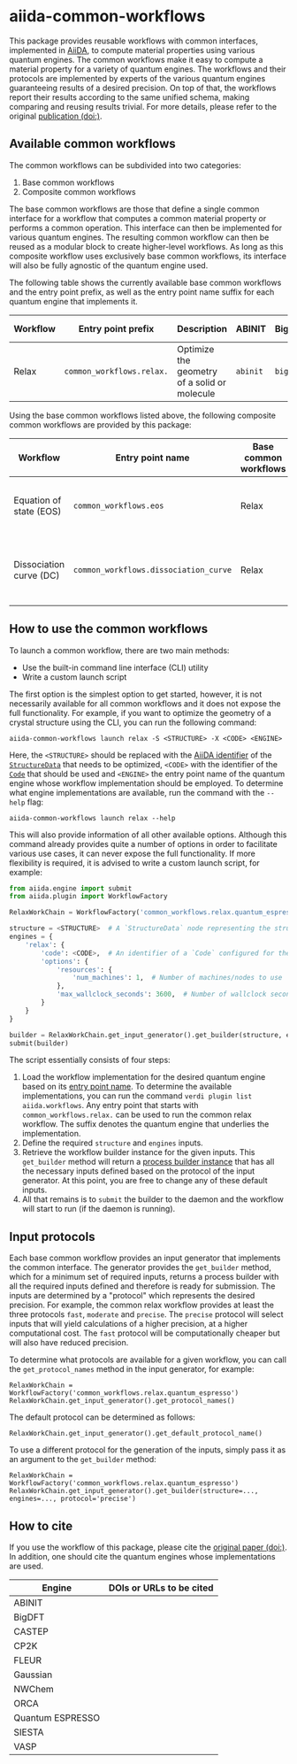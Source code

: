 # aiida-common-workflows
This package provides reusable workflows with common interfaces, implemented in [AiiDA](https://www.aiida.net), to compute material properties using various quantum engines.
The common workflows make it easy to compute a material property for a variety of quantum engines.
The workflows and their protocols are implemented by experts of the various quantum engines guaranteeing results of a desired precision.
On top of that, the workflows report their results according to the same unified schema, making comparing and reusing results trivial.
For more details, please refer to the original [publication (doi:)]().

## Available common workflows
The common workflows can be subdivided into two categories:

 1. Base common workflows
 2. Composite common workflows

The base common workflows are those that define a single common interface for a workflow that computes a common material property or performs a common operation.
This interface can then be implemented for various quantum engines.
The resulting common workflow can then be reused as a modular block to create higher-level workflows.
As long as this composite workflow uses exclusively base common workflows, its interface will also be fully agnostic of the quantum engine used.

The following table shows the currently available base common workflows and the entry point prefix, as well as the entry point name suffix for each quantum engine that implements it.

Workflow  |  Entry point prefix        | Description                                  | ABINIT   | BigDFT   | CASTEP   | CP2K   | FLEUR   | Gaussian   | NWChem   | ORCA   | Quantum ESPRESSO   | SIESTA   | VASP
--------- | -------------------------- | -------------------------------------------- |--------- | -------- | -------- | ------ | ------- | ---------- | -------- | ------ | ------------------ | -------- | -------
Relax     | `common_workflows.relax.`  | Optimize the geometry of a solid or molecule | `abinit` | `bigdft` | `castep` | `cp2k` | `fleur` | `gaussian` | `nwchem` | `orca` | `quantum_espresso` | `siesta` | `vasp`

Using the base common workflows listed above, the following composite common workflows are provided by this package:

Workflow                 | Entry point name                      | Base common workflows  | Description
------------------------ | ------------------------------------- | ---------------------- | ----------------------------------------------------------------
Equation of state (EOS)  | `common_workflows.eos`                | Relax                  | Computes the equation of state of a solid.
Dissociation curve (DC)  | `common_workflows.dissociation_curve` | Relax                  | Computes the dissociation curve of a diatomic molecule.

## How to use the common workflows
To launch a common workflow, there are two main methods:

 * Use the built-in command line interface (CLI) utility
 * Write a custom launch script

The first option is the simplest option to get started, however, it is not necessarily available for all common workflows and it does not expose the full functionality.
For example, if you want to optimize the geometry of a crystal structure using the CLI, you can run the following command:

    aiida-common-workflows launch relax -S <STRUCTURE> -X <CODE> <ENGINE>

Here, the `<STRUCTURE>` should be replaced with the [AiiDA identifier](https://aiida-core.readthedocs.io/en/latest/topics/cli.html#topics-cli-identifiers) of the [`StructureData`](https://aiida-core.readthedocs.io/en/latest/topics/data_types.html#structuredata) that needs to be optimized, `<CODE>` with the identifier of the [`Code`](https://aiida-core.readthedocs.io/en/latest/howto/run_codes.html#how-to-setup-a-code) that should be used and `<ENGINE>` the entry point name of the quantum engine whose workflow implementation should be employed.
To determine what engine implementations are available, run the command with the `--help` flag:

    aiida-common-workflows launch relax --help

This will also provide information of all other available options.
Although this command already provides quite a number of options in order to facilitate various use cases, it can never expose the full functionality.
If more flexibility is required, it is advised to write a custom launch script, for example:

```python
from aiida.engine import submit
from aiida.plugin import WorkflowFactory

RelaxWorkChain = WorkflowFactory('common_workflows.relax.quantum_espresso')  # Load the relax workflow implementation of choice.

structure = <STRUCTURE>  # A `StructureData` node representing the structure to be optimized.
engines = {
    'relax': {
        'code': <CODE>,  # An identifier of a `Code` configured for the `quantumespresso.pw` plugin
        'options': {
            'resources': {
                'num_machines': 1,  # Number of machines/nodes to use
            },
            'max_wallclock_seconds': 3600,  # Number of wallclock seconds to request from the scheduler for each job
        }
    }
}

builder = RelaxWorkChain.get_input_generator().get_builder(structure, engines)
submit(builder)
```

The script essentially consists of four steps:

 1. Load the workflow implementation for the desired quantum engine based on its [entry point name](https://aiida-core.readthedocs.io/en/latest/topics/plugins.html#what-is-an-entry-point).
    To determine the available implementations, you can run the command `verdi plugin list aiida.workflows`.
    Any entry point that starts with `common_workflows.relax.` can be used to run the common relax workflow.
    The suffix denotes the quantum engine that underlies the implementation.
 2. Define the required `structure` and `engines` inputs.
 3. Retrieve the workflow builder instance for the given inputs.
    This `get_builder` method will return a [process builder instance](https://aiida-core.readthedocs.io/en/latest/topics/processes/usage.html?highlight=ProcessBuilder#process-builder) that has all the necessary inputs defined based on the protocol of the input generator.
    At this point, you are free to change any of these default inputs.
 4. All that remains is to `submit` the builder to the daemon and the workflow will start to run (if the daemon is running).


## Input protocols
Each base common workflow provides an input generator that implements the common interface.
The generator provides the `get_builder` method, which for a minimum set of required inputs, returns a process builder with all the required inputs defined and therefore is ready for submission.
The inputs are determined by a "protocol" which represents the desired precision.
For example, the common relax workflow provides at least the three protocols `fast`, `moderate` and `precise`.
The `precise` protocol will select inputs that will yield calculations of a higher precision, at a higher computational cost.
The `fast` protocol will be computationally cheaper but will also have reduced precision.

To determine what protocols are available for a given workflow, you can call the `get_protocol_names` method in the input generator, for example:

    RelaxWorkChain = WorkflowFactory('common_workflows.relax.quantum_espresso')
    RelaxWorkChain.get_input_generator().get_protocol_names()

The default protocol can be determined as follows:

    RelaxWorkChain.get_input_generator().get_default_protocol_name()

To use a different protocol for the generation of the inputs, simply pass it as an argument to the `get_builder` method:

    RelaxWorkChain = WorkflowFactory('common_workflows.relax.quantum_espresso')
    RelaxWorkChain.get_input_generator().get_builder(structure=..., engines=..., protocol='precise')


## How to cite
If you use the workflow of this package, please cite the [original paper (doi:)]().
In addition, one should cite the quantum engines whose implementations are used.

Engine           | DOIs or URLs to be cited
---------------- | ----------------------------
ABINIT           |
BigDFT           |
CASTEP           |
CP2K             |
FLEUR            |
Gaussian         |
NWChem           |
ORCA             |
Quantum ESPRESSO |
SIESTA           |
VASP             |
